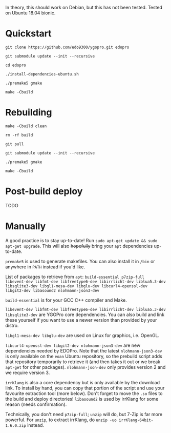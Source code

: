 In theory, this should work on Debian, but this has not been tested. Tested on Ubuntu 18.04 bionic.

# Quickstart
`git clone https://github.com/edo9300/ygopro.git edopro`

`git submodule update --init --recursive`

`cd edopro`

`./install-dependencies-ubuntu.sh`

`./premake5 gmake`

`make -Cbuild`

# Rebuilding

`make -Cbuild clean`

`rm -rf build`

`git pull`

`git submodule update --init --recursive`

`./premake5 gmake`

`make -Cbuild`

# Post-build deploy
TODO

# Manually
A good practice is to stay up-to-date! Run `sudo apt-get update && sudo apt-get upgrade`. This will also ~~hopefully~~ bring your `apt` dependencies up-to-date.

`premake5` is used to generate makefiles. You can also install it in `/bin` or anywhere in `PATH` instead if you'd like.

List of packages to retrieve from `apt`: `build-essential p7zip-full libevent-dev libfmt-dev libfreetype6-dev libirrlicht-dev liblua5.3-dev libsqlite3-dev libgl1-mesa-dev libglu-dev libcurl4-openssl-dev libgit2-dev libasound2 nlohmann-json3-dev`

`build-essential` is for your GCC C++ compiler and Make.

`libevent-dev libfmt-dev libfreetype6-dev libirrlicht-dev liblua5.3-dev libsqlite3-dev` are YGOPro core dependencies. You can also build and link these yourself if you want to use a newer version than provided by your distro.

`libgl1-mesa-dev libglu-dev` are used on Linux for graphics, i.e. OpenGL.

`libcurl4-openssl-dev libgit2-dev nlohmann-json3-dev` are new dependencies needed by EDOPro. Note that the latest `nlohmann-json3-dev` is only available on the `eoan` Ubuntu repository, so the prebuild script adds that repository temporarily to retrieve it (and then takes it out or we break `apt-get` for other packages). `nlohmann-json-dev` only provides version 2 and we require version 3.

`irrKlang` is also a core dependency but is only available by the download link. To install by hand, you can copy that portion of the script and use your favourite extraction tool (more below). Don't forget to move the `.so` files to the build and deploy directories! `libasound2` is used by irrKlang for some reason (needs confirmation).

Technically, you don't need `p7zip-full`; `unzip` will do, but 7-Zip is far more powerful. For `unzip`, to extract irrKlang, do `unzip -uo irrKlang-64bit-1.6.0.zip` instead.
 

